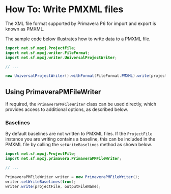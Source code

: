 # How To: Write PMXML files

The XML file format supported by Primavera P6 for import and export is known as
PMXML.

The sample code below illustrates how to write data to a PMXML file.

```java
import net.sf.mpxj.ProjectFile;
import net.sf.mpxj.writer.FileFormat;
import net.sf.mpxj.writer.UniversalProjectWriter;

// ...

new UniversalProjectWriter().withFormat(FileFormat.PMXML).write(project, fileName);
```

## Using PrimaveraPMFileWriter

If required, the `PrimaveraPMFileWriter` class can be used directly, which
provides access to additional options, as described below.

### Baselines

By default baselines are not written to PMXML files. If the `ProjectFile`
instance you are writing contains a baseline, this can be included in the PMXML
file by calling the `setWriteBaselines` method as shown below.

```java
import net.sf.mpxj.ProjectFile;
import net.sf.mpxj.primavera.PrimaveraPMFileWriter;

// ...

PrimaveraPMFileWriter writer = new PrimaveraPMFileWriter();
writer.setWriteBaselines(true);
writer.write(projectFile, outputFileName);
```


